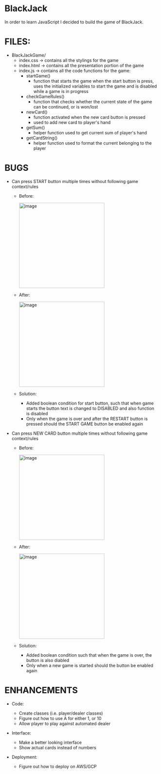 # BlackJack
In order to learn JavaScript I decided to build the game of BlackJack. 

# FILES:
* BlackJackGame/ 
  * index.css -> contains all the stylings for the game 
  * index.html -> contains all the presentation portion of the game 
  * index.js -> contains all the code functions for the game: 
    * startGame()
      * function that starts the game when the start button is press, uses the initialized variables to start the game and is disabled while a game is in progress 
    * checkGameRules()
      * function that checks whether the current state of the game can be continued, or is won/lost 
    * newCard() 
      * function activated when the new card button is pressed 
      * used to add new card to player's hand 
    * getSum()
      * helper function used to get current sum of player's hand 
    * getCardString()
      * helper function used to format the current belonging to the player 
  
    
    
  
# BUGS 
* Can press START button multiple times without following game context/rules

  * Before:
    
    <img width="280" alt="image" src="https://user-images.githubusercontent.com/79386282/210188226-bc28f2dd-5de7-40dc-a8b4-c88b3d3d5161.png">
    
   
  * After: 
    
    <img width="280" alt="image" src="https://user-images.githubusercontent.com/79386282/210188247-e82076eb-abbf-4d1d-a441-536661262015.png">
    
  * Solution: 
    * Added boolean condition for start button, such that when game starts the button text is changed to DISABLED and also function is disabled
    * Only when the game is over and after the RESTART button is pressed should the START GAME button be enabled again 
  
    
* Can press NEW CARD button multiple times without following game context/rules 

  * Before: 
   
    <img width="280" alt="image" src="https://user-images.githubusercontent.com/79386282/210188503-9e90ecee-9ee8-4b24-9a4d-e562abb0e063.png">
    
   * After: 

     <img width="280" alt="image" src="https://user-images.githubusercontent.com/79386282/210188517-f3a21198-ff67-4109-9bb4-369c5e91ed0d.png">
     
   * Solution: 
     * Added boolean condition such that when the game is over, the button is also diabled
     * Only when a new game is started should the button be enabled again 

# ENHANCEMENTS 

* Code:
  * Create classes (i.e. player/dealer classes)
  * Figure out how to use A for either 1, or 10
  * Allow player to play against automated dealer 
 
* Interface: 
  * Make a better looking interface 
  * Show actual cards instead of numbers 
  
* Deployment:
  * Figure out how to deploy on AWS/GCP 






